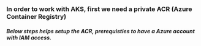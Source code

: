 ### In order to work with AKS, first we need a private ACR (Azure Container Registry)

##### Below steps helps setup the ACR, prerequisties to have a Azure account with IAM access.
